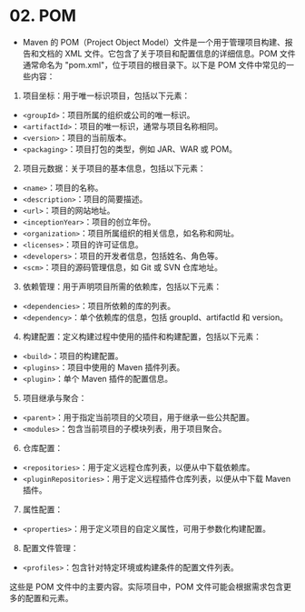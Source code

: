 # 02. POM

- Maven 的 POM（Project Object Model）文件是一个用于管理项目构建、报告和文档的 XML 文件。它包含了关于项目和配置信息的详细信息。POM 文件通常命名为 "pom.xml"，位于项目的根目录下。以下是 POM 文件中常见的一些内容： 
1. 项目坐标：用于唯一标识项目，包括以下元素： 
- `<groupId>`：项目所属的组织或公司的唯一标识。 
- `<artifactId>`：项目的唯一标识，通常与项目名称相同。 
- `<version>`：项目的当前版本。 
- `<packaging>`：项目打包的类型，例如 JAR、WAR 或 POM。 
2. 项目元数据：关于项目的基本信息，包括以下元素： 
- `<name>`：项目的名称。 
- `<description>`：项目的简要描述。 
- `<url>`：项目的网站地址。 
- `<inceptionYear>`：项目的创立年份。 
- `<organization>`：项目所属组织的相关信息，如名称和网址。 
- `<licenses>`：项目的许可证信息。 
- `<developers>`：项目的开发者信息，包括姓名、角色等。 
- `<scm>`：项目的源码管理信息，如 Git 或 SVN 仓库地址。 
3. 依赖管理：用于声明项目所需的依赖库，包括以下元素： 
- `<dependencies>`：项目所依赖的库的列表。 
- `<dependency>`：单个依赖库的信息，包括 groupId、artifactId 和 version。 
4. 构建配置：定义构建过程中使用的插件和构建配置，包括以下元素： 
- `<build>`：项目的构建配置。 
- `<plugins>`：项目中使用的 Maven 插件列表。 
- `<plugin>`：单个 Maven 插件的配置信息。 
5. 项目继承与聚合： 
- `<parent>`：用于指定当前项目的父项目，用于继承一些公共配置。 
- `<modules>`：包含当前项目的子模块列表，用于项目聚合。 
6. 仓库配置： 
- `<repositories>`：用于定义远程仓库列表，以便从中下载依赖库。 
- `<pluginRepositories>`：用于定义远程插件仓库列表，以便从中下载 Maven 插件。 
7. 属性配置： 
- `<properties>`：用于定义项目的自定义属性，可用于参数化构建配置。 
8. 配置文件管理： 
- `<profiles>`：包含针对特定环境或构建条件的配置文件列表。

这些是 POM 文件中的主要内容。实际项目中，POM 文件可能会根据需求包含更多的配置和元素。